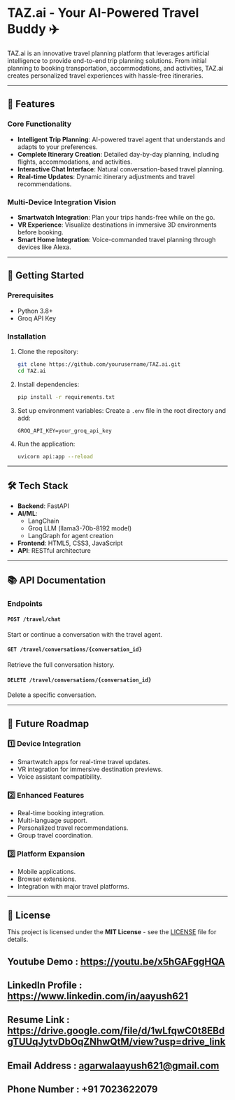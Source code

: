 # TAZ.ai - Your AI-Powered Travel Buddy ✈️

TAZ.ai is an innovative travel planning platform that leverages artificial intelligence to provide end-to-end trip planning solutions. From initial planning to booking transportation, accommodations, and activities, TAZ.ai creates personalized travel experiences with hassle-free itineraries.

---

## 🌟 Features

### Core Functionality
- **Intelligent Trip Planning**: AI-powered travel agent that understands and adapts to your preferences.
- **Complete Itinerary Creation**: Detailed day-by-day planning, including flights, accommodations, and activities.
- **Interactive Chat Interface**: Natural conversation-based travel planning.
- **Real-time Updates**: Dynamic itinerary adjustments and travel recommendations.

### Multi-Device Integration Vision
- **Smartwatch Integration**: Plan your trips hands-free while on the go.
- **VR Experience**: Visualize destinations in immersive 3D environments before booking.
- **Smart Home Integration**: Voice-commanded travel planning through devices like Alexa.

---

## 🚀 Getting Started

### Prerequisites
- Python 3.8+
- Groq API Key

### Installation

1. Clone the repository:
   ```bash
   git clone https://github.com/yourusername/TAZ.ai.git
   cd TAZ.ai
   ```

2. Install dependencies:
   ```bash
   pip install -r requirements.txt
   ```

3. Set up environment variables:
   Create a `.env` file in the root directory and add:
   ```plaintext
   GROQ_API_KEY=your_groq_api_key
   ```

4. Run the application:
   ```bash
   uvicorn api:app --reload
   ```

---

## 🛠️ Tech Stack

- **Backend**: FastAPI
- **AI/ML**: 
  - LangChain
  - Groq LLM (llama3-70b-8192 model)
  - LangGraph for agent creation
- **Frontend**: HTML5, CSS3, JavaScript
- **API**: RESTful architecture

---

## 📚 API Documentation

### Endpoints

#### `POST /travel/chat`
Start or continue a conversation with the travel agent.

#### `GET /travel/conversations/{conversation_id}`
Retrieve the full conversation history.

#### `DELETE /travel/conversations/{conversation_id}`
Delete a specific conversation.

---

## 🔮 Future Roadmap

### 1️⃣ Device Integration
- Smartwatch apps for real-time travel updates.
- VR integration for immersive destination previews.
- Voice assistant compatibility.

### 2️⃣ Enhanced Features
- Real-time booking integration.
- Multi-language support.
- Personalized travel recommendations.
- Group travel coordination.

### 3️⃣ Platform Expansion
- Mobile applications.
- Browser extensions.
- Integration with major travel platforms.

---

## 📄 License
This project is licensed under the **MIT License** - see the [LICENSE](LICENSE) file for details.

## Youtube Demo : https://youtu.be/x5hGAFggHQA
## LinkedIn Profile : https://www.linkedin.com/in/aayush621
## Resume Link : https://drive.google.com/file/d/1wLfqwC0t8EBdgTUUqJytvDbOqZNhwQtM/view?usp=drive_link
## Email Address : agarwalaayush621@gmail.com
## Phone Number : +91 7023622079
